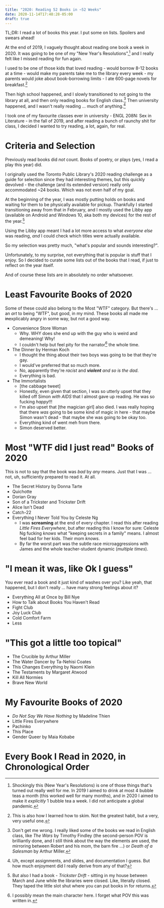 ```yaml
---
title: "2020: Reading 52 Books in ~52 Weeks"
date: 2020-11-14T17:48:28-05:00
draft: true
---
```


TL;DR: I read a lot of books this year. I put some on lists. Spoilers and swears ahead!

At the end of 2019, I vaguely thought about reading one book a week in 2020. It was going to be one of my "New Year's Resolutions",[^nyr] and I really felt like I missed reading for fun again.

[^nyr]: Shockingly this (New Year's Resolutions) is one of those things that's turned out really well for me. In 2019 I aimed to drink at most 4 bubble teas a month (this worked well for many months), and in 2020 I aimed to make it *explicitly* 1 bubble tea a week. I did not anticipate a global pandemic.

I used to be one of those kids that loved reading - would borrow 8-12 books at a time - would make my parents take me to the library every week - my parents would joke about book-borrowing limits - I ate 600-page novels for breakfast.[^skim]

[^skim]: This is also how I learned how to skim. Not the greatest habit, but a very, very useful one.

Then high school happened, and I slowly transitioned to not going to the library at all, and then only reading books for English class.[^english] Then university happened, and I wasn't really reading ... much of anything.[^docs]

[^english]: Don't get me wrong. I really liked some of the books we read in English class, like *The Wars* by Timothy Findley (the second-person POV is brilliantly done, and I still think about the way the elements are used, the mirroring between Robert and his mom, the barn fire ...) or *Death of a Salesman* by Arthur Miller. 

[^docs]: Uh, except assignments, and slides, and documentation I guess. But how much enjoyment did I really derive from any of that?

I took one of my favourite classes ever in university - ENGL 208N: Sex in Literature - in the fall of 2019, and after reading a bunch of raunchy shit for class, I decided I wanted to try reading, a lot, again, for real.

# Criteria and Selection

Previously read books did *not* count. Books of poetry, or plays (yes, I read a play this year) did.

I originally used the Toronto Public Library's 2020 reading challenge as a guide for selection since they had interesting themes, but this quickly devolved - the challenge (and its extended version) really only accommodated ~24 books. Which was not even half of my goal.

At the beginning of the year, I was mostly putting holds on books and waiting for them to be physically available for pickup. Thankfully I started transitioning away from that in February, and I mostly used the Libby app (available on Android and Windows 10, aka both my devices) for the rest of the year.[^hold]

[^hold]: But also I had a book - *Trickster Drift* - sitting in my house between March and June while the libraries were closed. Like, literally closed. They taped the little slot shut where you can put books in for returns.

Using the Libby app meant I had a lot more access to what *everyone else* was reading, *and* I could check which titles were actually available.

So my selection was pretty much, "what's popular and sounds interesting?".

Unfortunately, to my surprise, not everything that is popular is stuff that I enjoy. So I decided to curate some lists out of the books that I read, if just to reflect on the year itself.

And of course these lists are in absolutely no order whatsoever.

# Least Favourite Books of 2020
Some of these could also belong to the Most "WTF" category. But there's ... an *art* to being "WTF", but good, in my mind. These books all made me ~~in~~explicably angry in some way, but not a good way.

- Convenience Store Woman
  - Why. WHY does she end up with the guy who is weird and demeaning! Why!
  - I couldn't help but feel pity for the narrator[^cvw] the whole time.
- The Dinner by Herman Koch
  - I thought the thing about their two boys was going to be that they're gay.
  - I would've preferred that so much more.
  - No, apparently they're *racist* and ***violent** and so is the dad*.
  - Everything is bad.
- The Immortalists
  - [the cabbage tweet]
  - Honestly, even given that section, I was so utterly upset that they killed off Simon *with AIDS* that I almost gave up reading. He was so fucking *happy*!!!
  - I'm also upset that [the magician girl] also died. I was really hoping that there *was* going to be some kind of magic in here - that maybe Simon wasn't dead - that maybe she was going to be okay too.
  - Everything kind of went meh from there.
  - Simon deserved better.

[^cvw]: I possibly mean the main character here. I forget what POV this was written in.

# Most "WTF did I just read" Books of 2020
This is not to say that the book was *bad* by *any* means. Just that I was ... not, uh, sufficiently prepared to read it. At all.

- The Secret History by Donna Tarte
- Quichotte
- Dorian Gray
- Son of a Trickster and Trickster Drift
- Alice Isn't Dead
- Catch-22
- Everything I Never Told You by Celeste Ng
  - I was **screaming** at the end of every chapter. I read this after reading *Little Fires Everywhere*, but after reading this I know for sure: Celeste Ng fucking *knows* what "keeping secrets in a family" means. I almost feel bad for her kids. Their mom *knows*.
  - By far the worst part was the subtle race microaggressions with James and the whole teacher-student dynamic (*multiple times*).

# "I mean it was, like Ok I guess"
You ever read a book and it just kind of washes over you? Like yeah, that happened, but I don't really ... have many strong feelings about it? 

- Everything All at Once by Bill Nye
- How to Talk about Books You Haven't Read
- Fight Club
- Joy Luck Club
- Cold Comfort Farm
- Less

# "This got a little too topical"
- The Crucible by Arthur Miller
- The Water Dancer by Ta-Nehisi Coates
- This Changes Everything by Naomi Klein
- The Testaments by Margaret Atwood
- Kill All Normies
- Brave New World

# My Favourite Books of 2020
- *Do Not Say We Have Nothing* by Madeline Thien
- Little Fires Everywhere
- Pachinko
- This Place
- Gender Queer by Maia Kobabe

# Every Book I Read in 2020, in Chronological Order
